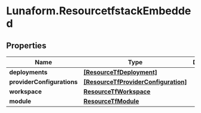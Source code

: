 # Lunaform.ResourcetfstackEmbedded

## Properties
Name | Type | Description | Notes
------------ | ------------- | ------------- | -------------
**deployments** | [**[ResourceTfDeployment]**](ResourceTfDeployment.md) |  | [optional] 
**providerConfigurations** | [**[ResourceTfProviderConfiguration]**](ResourceTfProviderConfiguration.md) |  | [optional] 
**workspace** | [**ResourceTfWorkspace**](ResourceTfWorkspace.md) |  | [optional] 
**module** | [**ResourceTfModule**](ResourceTfModule.md) |  | [optional] 


